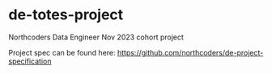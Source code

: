 # de-totes-project

Northcoders Data Engineer Nov 2023 cohort project

Project spec can be found here: https://github.com/northcoders/de-project-specification


<!-- Update throughout -->